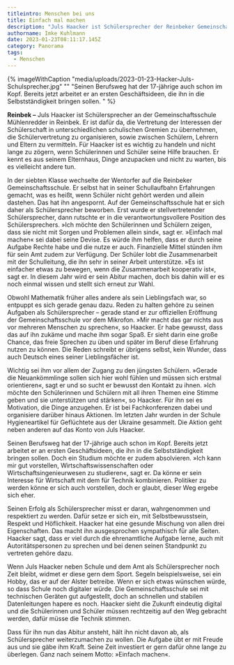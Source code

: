 ```yaml
---
titleintro: Menschen bei uns
title: Einfach mal machen
description: "Juls Haacker ist Schülersprecher der Reinbeker Gemeinschaftsschule "
authorname: Imke Kuhlmann
date: 2023-01-23T08:11:17.145Z
category: Panorama
tags:
  - Menschen
---
```



{% imageWithCaption "media/uploads/2023-01-23-Hacker-Juls-Schulsprecher.jpg" "" "Seinen Berufsweg hat der 17-jährige auch schon im Kopf. Bereits jetzt arbeitet er an ersten Geschäftsideen, die ihn in die Selbstständigkeit bringen sollen.      " %}

**Reinbek –** Juls Haacker ist Schülersprecher an der Gemeinschaftsschule Mühlenredder in Reinbek. Er ist dafür da, die Vertretung der Interessen der Schülerschaft in unterschiedlichen schulischen Gremien zu übernehmen, die Schülervertretung zu organisieren, sowie zwischen Schülern, Lehrern und Eltern zu vermitteln. Für Haacker ist es wichtig zu handeln und nicht lange zu zögern, wenn Schülerinnen und Schüler seine Hilfe brauchen. Er kennt es aus seinem Elternhaus, Dinge anzupacken und nicht zu warten, bis es vielleicht andere tun. 

In der siebten Klasse wechselte der Wentorfer auf die Reinbeker Gemeinschaftsschule. Er selbst hat in seiner Schullaufbahn Erfahrungen gemacht, was es heißt, wenn Schüler nicht gehört werden und allein dastehen. Das hat ihn angespornt. Auf der Gemeinschaftsschule hat er sich daher als Schülersprecher beworben. Erst wurde er stellvertretender Schülersprecher, dann rutschte er in die verantwortungsvollere Position des Schülersprechers. »Ich möchte den Schülerinnen und Schülern zeigen, dass sie nicht mit Sorgen und Problemen allein sind«, sagt er. »Einfach mal machen« sei dabei seine Devise. Es würde ihm helfen, dass er durch seine Aufgabe Rechte habe und die nutze er auch. Finanzielle Mittel stünden ihm für sein Amt zudem zur Verfügung. Der Schüler lobt die Zusammenarbeit mit der Schulleitung, die ihn sehr in seiner Arbeit unterstütze. »Es ist einfacher etwas zu bewegen, wenn die Zusammenarbeit kooperativ ist«, sagt er. In diesem Jahr wird er sein Abitur machen, doch bis dahin will er es noch einmal wissen und stellt sich erneut zur Wahl. 

Obwohl Mathematik früher alles andere als sein Lieblingsfach war, so entpuppt es sich gerade genau dazu. Reden zu halten gehöre zu seinen Aufgaben als Schülersprecher – gerade stand er zur offiziellen Eröffnung der Gemeinschaftsschule vor dem Mikrofon. »Mir macht das gar nichts aus vor mehreren Menschen zu sprechen«, so Haacker. Er habe gewusst, dass das auf ihn zukäme und mache ihm sogar Spaß. Er sieht darin eine große Chance, das freie Sprechen zu üben und später im Beruf diese Erfahrung nutzen zu können. Die Reden schreibt er übrigens selbst, kein Wunder, dass auch Deutsch eines seiner Lieblingsfächer ist. 

Wichtig sei ihm vor allem der Zugang zu den jüngsten Schülern. »Gerade die Neuankömmlinge sollen sich hier wohl fühlen und müssen sich erstmal orientieren«, sagt er und so sucht er bewusst den Kontakt zu ihnen. »Ich möchte den Schülerinnen und Schülern mit all ihren Themen eine Stimme geben und sie unterstützen und stärken«, so Haacker. Für ihn sei es Motivation, die Dinge anzugehen. Er ist bei Fachkonferenzen dabei und organisiere darüber hinaus Aktionen. Im letzten Jahr wurden in der Schule Hygieneartikel für Geflüchtete aus der Ukraine gesammelt. Die Aktion geht neben anderen auf das Konto von Juls Haacker. 

Seinen Berufsweg hat der 17-jährige auch schon im Kopf. Bereits jetzt arbeitet er an ersten Geschäftsideen, die ihn in die Selbstständigkeit bringen sollen. Doch ein Studium möchte er zudem absolvieren. »Ich kann mir gut vorstellen, Wirtschaftswissenschaften oder Wirtschaftsingenieurwesen zu studieren«, sagt er. Da könne er sein Interesse für Wirtschaft mit dem für Technik kombinieren. Politiker zu werden könne er sich auch vorstellen, doch er glaubt, dieser Weg ergebe sich eher.

Seinen Erfolg als Schülersprecher misst er daran, wahrgenommen und respektiert zu werden. Dafür setze er sich ein, mit Selbstbewusstsein, Respekt und Höflichkeit. Haacker hat eine gesunde Mischung von allen drei Eigenschaften. Das macht ihn ausgesprochen sympathisch für alle Seiten. Haacker sagt, dass er viel durch die ehrenamtliche Aufgabe lerne, auch mit Autoritätspersonen zu sprechen und bei denen seinen Standpunkt zu vertreten gehöre dazu. 

Wenn Juls Haacker neben Schule und dem Amt als Schülersprecher noch Zeit bleibt, widmet er diese gern dem Sport. Segeln beispielsweise, sei ein Hobby, das er auf der Alster betreibe. Wenn er sich etwas wünschen würde, so dass Schule noch digitaler würde. Die Gemeinschaftsschule sei mit technischen Geräten gut aufgestellt, doch an schnellen und stabilen Datenleitungen hapere es noch. Haacker sieht die Zukunft eindeutig digital und die Schülerinnen und Schüler müssen rechtzeitig auf den Weg gebracht werden, dafür müsse die Technik stimmen.

Dass für ihn nun das Abitur ansteht, hält ihn nicht davon ab, als Schülersprecher weiterzumachen zu wollen. Die Aufgabe übt er mit Freude aus und sie gäbe ihm Kraft. Seine Zeit investiert er gern dafür ohne lange zu überlegen. Ganz nach seinem Motto: »Einfach machen«.